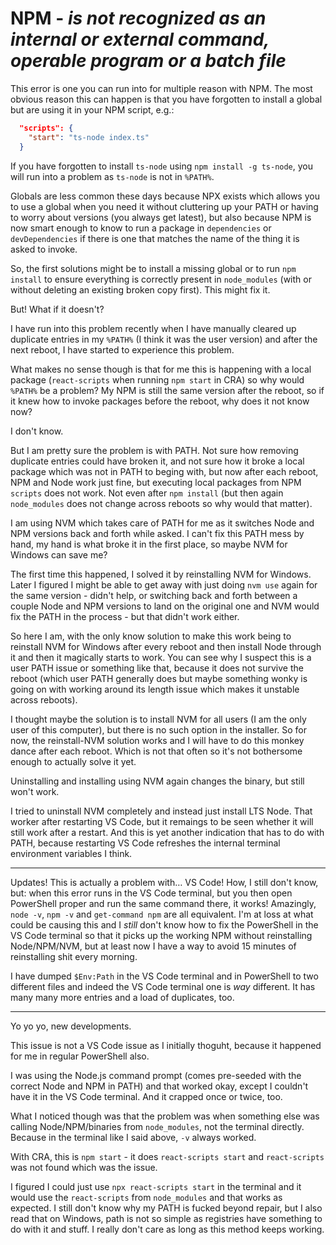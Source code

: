 # NPM - *is not recognized as an internal or external command, operable program or a batch file*

This error is one you can run into for multiple reason with NPM.
The most obvious reason this can happen is that you have forgotten to install a global but are using it in your NPM script, e.g.:

```json
  "scripts": {
    "start": "ts-node index.ts"
  }
```

If you have forgotten to install `ts-node` using `npm install -g ts-node`, you will run into a problem as `ts-node` is not in `%PATH%`.

Globals are less common these days because NPX exists which allows you to use a global when you need it without cluttering up your PATH
or having to worry about versions (you always get latest), but also because NPM is now smart enough to know to run a package in
`dependencies` or `devDependencies` if there is one that matches the name of the thing it is asked to invoke.

So, the first solutions might be to install a missing global or to run `npm install` to ensure everything is correctly present in
`node_modules` (with or without deleting an existing broken copy first). This might fix it.

But! What if it doesn't?

I have run into this problem recently when I have manually cleared up duplicate entries in my `%PATH%` (I think it was the user version)
and after the next reboot, I have started to experience this problem.

What makes no sense though is that for me this is happening with a local package (`react-scripts` when running `npm start` in CRA) so why
would `%PATH%` be a problem? My NPM is still the same version after the reboot, so if it knew how to invoke packages before the reboot,
why does it not know now?

I don't know.

But I am pretty sure the problem is with PATH. Not sure how removing duplicate entries could have broken it, and not sure how it broke a
local package which was not in PATH to beging with, but now after each reboot, NPM and Node work just fine, but executing local packages
from NPM `scripts` does not work. Not even after `npm install` (but then again `node_modules` does not change across reboots so why would
that matter).

I am using NVM which takes care of PATH for me as it switches Node and NPM versions back and forth while asked.
I can't fix this PATH mess by hand, my hand is what broke it in the first place, so maybe NVM for Windows can save me?

The first time this happened, I solved it by reinstalling NVM for Windows. Later I figured I might be able to get away with just doing
`nvm use` again for the same version - didn't help, or switching back and forth between a couple Node and NPM versions to land on the
original one and NVM would fix the PATH in the process - but that didn't work either.

So here I am, with the only know solution to make this work being to reinstall NVM for Windows after every reboot and then install Node
through it and then it magically starts to work. You can see why I suspect this is a user PATH issue or something like that, because it
does not survive the reboot (which user PATH generally does but maybe something wonky is going on with working around its length issue
which makes it unstable across reboots).

I thought maybe the solution is to install NVM for all users (I am the only user of this computer), but there is no such option in the
installer. So for now, the reinstall-NVM solution works and I will have to do this monkey dance after each reboot. Which is not that
often so it's not bothersome enough to actually solve it yet.

Uninstalling and installing using NVM again changes the binary, but still won't work.

I tried to uninstall NVM completely and instead just install LTS Node. That worker after restarting VS Code, but it remaings to be seen
whether it will still work after a restart. And this is yet another indication that has to do with PATH, because restarting VS Code
refreshes the internal terminal environment variables I think.

---

Updates! This is actually a problem with… VS Code! How, I still don't know, but: when this error runs in the VS Code terminal, but
you then open PowerShell proper and run the same command there, it works! Amazingly, `node -v`, `npm -v` and `get-command npm` are
all equivalent. I'm at loss at what could be causing this and I _still_ don't know how to fix the PowerShell in the VS Code terminal
so that it picks up the working NPM without reinstalling Node/NPM/NVM, but at least now I have a way to avoid 15 minutes of reinstalling
shit every morning.

I have dumped `$Env:Path` in the VS Code terminal and in PowerShell to two different files and indeed the VS Code terminal one is _way_
different. It has many many more entries and a load of duplicates, too.

---

Yo yo yo, new developments.

This issue is not a VS Code issue as I initially thoguht, because it happened for me in regular PowerShell also.

I was using the Node.js command prompt (comes pre-seeded with the correct Node and NPM in PATH) and that worked okay,
except I couldn't have it in the VS Code terminal. And it crapped once or twice, too.

What I noticed though was that the problem was when something else was calling Node/NPM/binaries from `node_modules`, not the
terminal directly. Because in the terminal like I said above, `-v` always worked.

With CRA, this is `npm start` - it does `react-scripts start` and `react-scripts` was not found which was the issue.

I figured I could just use `npx react-scripts start` in the terminal and it would use the `react-scripts` from `node_modules` and
that works as expected. I still don't know why my PATH is fucked beyond repair, but I also read that on Windows, path is not so
simple as registries have something to do with it and stuff. I really don't care as long as this method keeps working.
